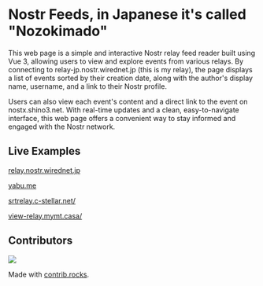 # Nostr Feeds, in Japanese it's called "Nozokimado"

This web page is a simple and interactive Nostr relay feed reader built using Vue 3, allowing users to view and explore events from various relays. By connecting to relay-jp.nostr.wirednet.jp (this is my relay), the page displays a list of events sorted by their creation date, along with the author's display name, username, and a link to their Nostr profile.

Users can also view each event's content and a direct link to the event on nostx.shino3.net. With real-time updates and a clean, easy-to-navigate interface, this web page offers a convenient way to stay informed and engaged with the Nostr network.

## Live Examples

[relay.nostr.wirednet.jp](https://relay.nostr.wirednet.jp/index.html)

[yabu.me](https://yabu.me/)

[srtrelay.c-stellar.net/](https://srtrelay.c-stellar.net/)

[view-relay.mymt.casa/](https://view-relay.mymt.casa/)

## Contributors

<a href="https://github.com/imksoo/nostr-global-viewer/graphs/contributors">
  <img src="https://contrib.rocks/image?repo=imksoo/nostr-global-viewer" />
</a>

Made with [contrib.rocks](https://contrib.rocks).
